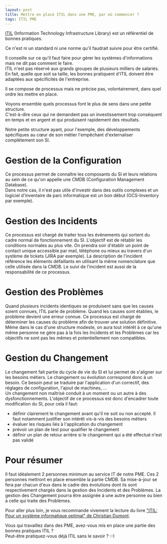 ```yaml
---
layout: post
title: Mettre en place ITIL dans une PME, par où commencer ?
tags: ITIL PME
---
```


[ITIL](http://www.itil-officialsite.com/) (Information Technology Infrastructure Library) est un référentiel de bonnes pratiques.   

Ce n'est ni un standard ni une norme qu'il faudrait suivre pour être certifié.   

Il conseille sur ce qu'il faut faire pour gérer les systèmes d'informations mais ne dit pas comment le faire.   
ITIL n'est pas réservé aux grands groupes de plusieurs milliers de salariés.   
En fait, quelle que soit sa taille, les bonnes pratiquent d'ITIL doivent être adaptées aux spécificités de l'entreprise.   
   
Il se compose de processus mais ne précise pas, volontairement, dans quel ordre les mettre en place.   
   
Voyons ensemble quels processus font le plus de sens dans une petite structure.   
C'est-à-dire ceux qui ne demandent pas un investissement trop conséquent en temps et en argent et qui produisent rapidement des résultats.   
   
Notre petite structure ayant, pour l'exemple, des développements spécifiques au cœur de son métier l'empêchant d'externaliser complètement son SI.   
   
# Gestion de la Configuration
Ce processus permet de connaître les composants du SI et leurs relations au sein de ce qu'on appelle une CMDB (Configuration  Management Database).   
Dans notre cas, il n'est pas utile d'investir dans des outils complexes et un logiciel d'inventaire de parc informatique est un bon début (OCS-Inventory par exemple).   

# Gestion des Incidents
Ce processus est chargé de traiter tous les événements qui sortent du cadre normal de fonctionnement du SI. L'objectif est de rétablir les conditions normales au plus vite. On prendra soir d'établir un point de contact unique accessible par mail, téléphone ou mieux au travers d'un système de tickets (JIRA par exemple). La description de l'incident référence les éléments défaillants en utilisant la même nomenclature que celle utilisée dans la CMDB. Le suivi de l'incident est aussi de la responsabilité de ce processus.   

# Gestion des Problèmes
Quand plusieurs incidents identiques se produisent sans que les causes soient connues, ITIL parle de problème. Quand les causes sont établies, le problème devient une erreur connue. Ce processus est chargé de déterminer les causes du problème afin de trouver une solution définitive.   
Même dans le cas d'une structure modeste, on aura tout intérêt à ce qu'une même personne ne gère pas à la fois les Incidents et les Problèmes car les objectifs ne sont pas les mêmes et potentiellement non compatibles.  

# Gestion du Changement
Le changement fait partie du cycle de vie du SI et lui permet de s'aligner sur les besoins métiers. Le changement ou évolution correspond donc à un besoin. Ce besoin peut se traduire par l'application d'un correctif, des réglages de configuration, l'ajout de machines, ...   
Un changement non maîtrisé conduit à un moment ou un autre à des dysfonctionnements. L'objectif de ce processus est donc d'encadrer toute modification du SI, pour cela il faut:   

* définir clairement le changement avant qu'il ne soit ou non accepté. Il faut notamment justifier son intérêt vis-à-vis des besoins métiers   
* évaluer les risques liés à l'application du changement   
* prévoir un plan de test pour qualifier le changement   
* définir un plan de retour arrière si le changement qui a été effectué n'est pas validé   

# Pour résumer
Il faut idéalement 2 personnes minimum au service IT de notre PME. Ces 2 personnes mettront en place ensemble la partie CMDB. Sa mise-à-jour se fera par chacun d'eux dans le cadre des évolutions dont ils sont respectivement chargés dans la gestion des Incidents et des Problèmes. La gestion des Changement pourra être assignée à une autre personne ou bien à celle qui traite des Problèmes.   
 
Pour aller plus loin, je vous recommande vivement la lecture du livre ["ITIL: Pour un système informatique optimal" de Christian Dumont](http://www.amazon.fr/gp/product/2212121024?ie=UTF8&tag=sebbrochet-21&link_code=as3&camp=2522&creative=9474&creativeASIN=2212121024).   

Vous qui travaillez dans des PME, avez-vous mis en place une partie des bonnes pratiques ITIL ?   
Peut-être pratiquez-vous déjà ITIL sans le savoir ? :-)   
